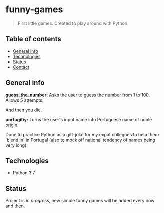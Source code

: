 # funny-games
> First little games. Created to play around with Python.

## Table of contents
* [General info](#general-info)
* [Technologies](#technologies)
* [Status](#status)
* [Contact](#contact)

## General info
**guess_the_number:** Asks the user to guess the number from 1 to 100. Allows 5 attempts. 

And then you die.

**portugifiy:** Turns the user's input name into Portuguese name of noble origin. 

Done to practice Python as a gift-joke for my expat collegues to help them 'blend in' in Portugal (also to mock off national tendency of names being very long).

## Technologies
* Python 3.7

## Status
Project is _in progress_, new simple funny games will be added every now and then.

